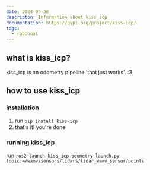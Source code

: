 ```yaml
---
date: 2024-09-30
descripton: Information about kiss_icp
documentation: https://pypi.org/project/kiss-icp/
tags:
  - roboboat
---
```

## what is kiss_icp?
kiss_icp is an odometry pipeline 'that just works'. :3

## how to use kiss_icp
### installation
1. run `pip install kiss-icp`
2. that's it! you're done!

### running kiss_icp
run `ros2 launch kiss_icp odometry.launch.py topic:=/wamv/sensors/lidars/lidar_wamv_sensor/points`